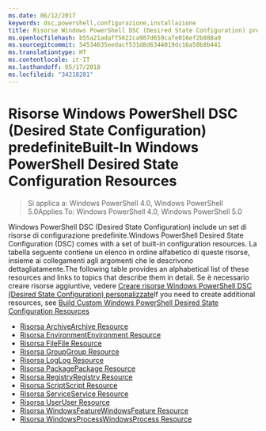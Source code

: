 ```yaml
---
ms.date: 06/12/2017
keywords: dsc,powershell,configurazione,installazione
title: Risorse Windows PowerShell DSC (Desired State Configuration) predefinite
ms.openlocfilehash: b55a21adaff5622ca987d659cafe016ef2b888a0
ms.sourcegitcommit: 54534635eedacf531d8d6344019dc16a50b8b441
ms.translationtype: HT
ms.contentlocale: it-IT
ms.lasthandoff: 05/17/2018
ms.locfileid: "34218281"
---
```

# <a name="built-in-windows-powershell-desired-state-configuration-resources"></a><span data-ttu-id="244b6-103">Risorse Windows PowerShell DSC (Desired State Configuration) predefinite</span><span class="sxs-lookup"><span data-stu-id="244b6-103">Built-In Windows PowerShell Desired State Configuration Resources</span></span>

> <span data-ttu-id="244b6-104">Si applica a: Windows PowerShell 4.0, Windows PowerShell 5.0</span><span class="sxs-lookup"><span data-stu-id="244b6-104">Applies To: Windows PowerShell 4.0, Windows PowerShell 5.0</span></span>

<span data-ttu-id="244b6-105">Windows PowerShell DSC (Desired State Configuration) include un set di risorse di configurazione predefinite.</span><span class="sxs-lookup"><span data-stu-id="244b6-105">Windows PowerShell Desired State Configuration (DSC) comes with a set of built-in configuration resources.</span></span> <span data-ttu-id="244b6-106">La tabella seguente contiene un elenco in ordine alfabetico di queste risorse, insieme ai collegamenti agli argomenti che le descrivono dettagliatamente.</span><span class="sxs-lookup"><span data-stu-id="244b6-106">The following table provides an alphabetical list of these resources and links to topics that describe them in detail.</span></span> <span data-ttu-id="244b6-107">Se è necessario creare risorse aggiuntive, vedere [Creare risorse Windows PowerShell DSC (Desired State Configuration) personalizzate](authoringResource.md)</span><span class="sxs-lookup"><span data-stu-id="244b6-107">If you need to create additional resources, see [Build Custom Windows PowerShell Desired State Configuration Resources](authoringResource.md)</span></span>

* [<span data-ttu-id="244b6-108">Risorsa Archive</span><span class="sxs-lookup"><span data-stu-id="244b6-108">Archive Resource</span></span>](archiveResource.md)
* [<span data-ttu-id="244b6-109">Risorsa Environment</span><span class="sxs-lookup"><span data-stu-id="244b6-109">Environment Resource</span></span>](environmentResource.md)
* [<span data-ttu-id="244b6-110">Risorsa File</span><span class="sxs-lookup"><span data-stu-id="244b6-110">File Resource</span></span>](fileResource.md)
* [<span data-ttu-id="244b6-111">Risorsa Group</span><span class="sxs-lookup"><span data-stu-id="244b6-111">Group Resource</span></span>](groupResource.md)
* [<span data-ttu-id="244b6-112">Risorsa Log</span><span class="sxs-lookup"><span data-stu-id="244b6-112">Log Resource</span></span>](logResource.md)
* [<span data-ttu-id="244b6-113">Risorsa Package</span><span class="sxs-lookup"><span data-stu-id="244b6-113">Package Resource</span></span>](packageResource.md)
* [<span data-ttu-id="244b6-114">Risorsa Registry</span><span class="sxs-lookup"><span data-stu-id="244b6-114">Registry Resource</span></span>](registryResource.md)
* [<span data-ttu-id="244b6-115">Risorsa Script</span><span class="sxs-lookup"><span data-stu-id="244b6-115">Script Resource</span></span>](scriptResource.md)
* [<span data-ttu-id="244b6-116">Risorsa Service</span><span class="sxs-lookup"><span data-stu-id="244b6-116">Service Resource</span></span>](serviceResource.md)
* [<span data-ttu-id="244b6-117">Risorsa User</span><span class="sxs-lookup"><span data-stu-id="244b6-117">User Resource</span></span>](userResource.md)
* [<span data-ttu-id="244b6-118">Risorsa WindowsFeature</span><span class="sxs-lookup"><span data-stu-id="244b6-118">WindowsFeature Resource</span></span>](windowsfeatureResource.md)
* [<span data-ttu-id="244b6-119">Risorsa WindowsProcess</span><span class="sxs-lookup"><span data-stu-id="244b6-119">WindowsProcess Resource</span></span>](windowsProcessResource.md)